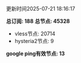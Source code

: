 更新时间2025-07-21 18:16:17

**总订阅: 188**
**总节点: 45328**
- vless节点: 20714
- hysteria2节点: 9

**google ping有效节点: 13**
